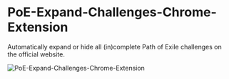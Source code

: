 # PoE-Expand-Challenges-Chrome-Extension
Automatically expand or hide all (in)complete Path of Exile challenges on the official website.

![PoE-Expand-Challenges-Chrome-Extension](https://i.imgur.com/ZvmuwDs.png)
